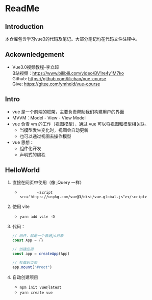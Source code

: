 # ReadMe

## Introduction

本仓库包含学习vue3的代码及笔记。大部分笔记均在代码文件注释中。

## Ackownledgement

- Vue3.0视频教程-李立超  
  B站视频：https://www.bilibili.com/video/BV1re4y1M7ko  
  Github: https://github.com/lilichao/vue-course  
  Give: https://gitee.com/ymhold/vue-course  

## Intro

-   vue 是一个前端的框架，主要负责帮助我们构建用户的界面
-   MVVM：Model - View - View Model
-   vue 负责 vm 的工作（视图模型），通过 vue 可以将视图和模型相关联。
    -   当模型发生变化时，视图会自动更新
    -   也可以通过视图去操作模型
-   vue 思想：
    -   组件化开发
    -   声明式的编程

## HelloWorld

1. 直接在网页中使用（像 jQuery 一样）

    - `        <script src="https://unpkg.com/vue@3/dist/vue.global.js"></script>`

2. 使用 vite

    - `yarn add vite -D`

3. 代码：

    ```javascript
    // 组件，就是一个普通js对象
    const App = {}

    // 创建应用
    const app = createApp(App)

    // 挂载到页面
    app.mount("#root")
    ```

4. 自动创建项目
    - `npm init vue@latest`
    - `yarn create vue`
